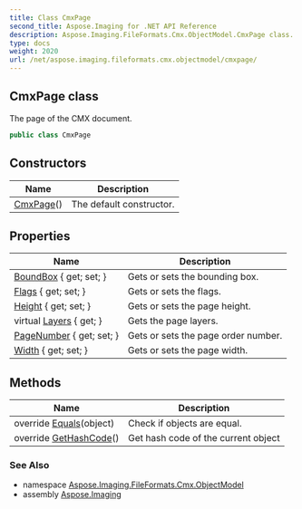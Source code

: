 ```yaml
---
title: Class CmxPage
second_title: Aspose.Imaging for .NET API Reference
description: Aspose.Imaging.FileFormats.Cmx.ObjectModel.CmxPage class. The page of the CMX document
type: docs
weight: 2020
url: /net/aspose.imaging.fileformats.cmx.objectmodel/cmxpage/
---
```

## CmxPage class

The page of the CMX document.

```csharp
public class CmxPage
```

## Constructors

| Name | Description |
| --- | --- |
| [CmxPage](cmxpage/)() | The default constructor. |

## Properties

| Name | Description |
| --- | --- |
| [BoundBox](../../aspose.imaging.fileformats.cmx.objectmodel/cmxpage/boundbox/) { get; set; } | Gets or sets the bounding box. |
| [Flags](../../aspose.imaging.fileformats.cmx.objectmodel/cmxpage/flags/) { get; set; } | Gets or sets the flags. |
| [Height](../../aspose.imaging.fileformats.cmx.objectmodel/cmxpage/height/) { get; set; } | Gets or sets the page height. |
| virtual [Layers](../../aspose.imaging.fileformats.cmx.objectmodel/cmxpage/layers/) { get; } | Gets the page layers. |
| [PageNumber](../../aspose.imaging.fileformats.cmx.objectmodel/cmxpage/pagenumber/) { get; set; } | Gets or sets the page order number. |
| [Width](../../aspose.imaging.fileformats.cmx.objectmodel/cmxpage/width/) { get; set; } | Gets or sets the page width. |

## Methods

| Name | Description |
| --- | --- |
| override [Equals](../../aspose.imaging.fileformats.cmx.objectmodel/cmxpage/equals/)(object) | Check if objects are equal. |
| override [GetHashCode](../../aspose.imaging.fileformats.cmx.objectmodel/cmxpage/gethashcode/)() | Get hash code of the current object |

### See Also

* namespace [Aspose.Imaging.FileFormats.Cmx.ObjectModel](../../aspose.imaging.fileformats.cmx.objectmodel/)
* assembly [Aspose.Imaging](../../)


